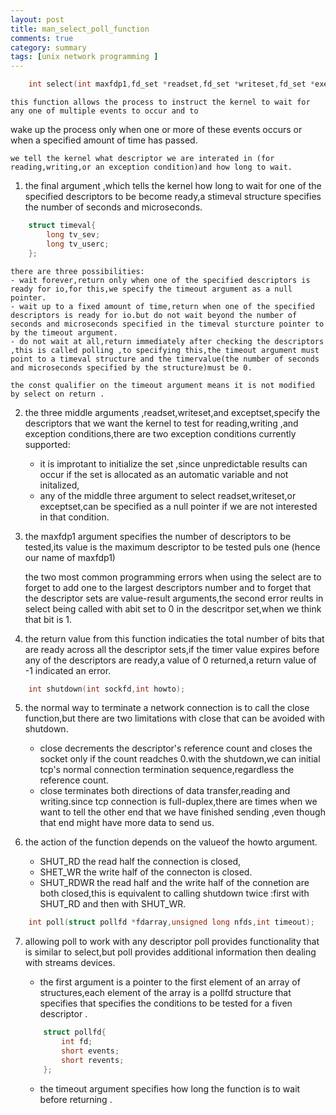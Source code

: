 ```yaml
---
layout: post
title: man_select_poll_function 
comments: true
category: summary
tags: [unix network programming ]
---
```


```c++
    int select(int maxfdp1,fd_set *readset,fd_set *writeset,fd_set *execptset,const struct timeval *timeout);
```

    this function allows the process to instruct the kernel to wait for any one of multiple events to occur and to 
wake up the process only when one or more of these events occurs or when a specified amount of time has passed.

    we tell the kernel what descriptor we are interated in (for reading,writing,or an exception condition)and how long to wait.

1. the final argument ,which tells the kernel how long to wait for one of the specified descriptors to be become ready,a stimeval 
structure specifies the number of seconds and microseconds.
```c++
    struct timeval{
        long tv_sev;
        long tv_userc;
    };
```
    there are three possibilities:
    - wait forever,return only when one of the specified descriptors is ready for io,for this,we specify the timeout argument as a null pointer.
    - wait up to a fixed amount of time,return when one of the specified descriptors is ready for io.but do not wait beyond the number of seconds and microseconds specified in the timeval sturcture pointer to by the timeout argument.
    - do not wait at all,return immediately after checking the descriptors ,this is called polling ,to specifying this,the timeout argument must point to a timeval structure and the timervalue(the number of seconds and microseconds specified by the structure)must be 0.

    the const qualifier on the timeout argument means it is not modified by select on return .

2. the three middle arguments ,readset,writeset,and exceptset,specify the descriptors that we want the kernel to test for reading,writing ,and exception conditions,there are two exception conditions currently supported:
    
    -  it is improtant to initialize the set ,since unpredictable results can occur if the set is allocated as an automatic variable and not initalized,
    - any of the middle three argument to select readset,writeset,or exceptset,can be specified as a null pointer if we are not interested in that condition.

3. the maxfdp1 argument specifies the number of descriptors to be tested,its value is the maximum descriptor to be tested puls one (hence our name of maxfdp1)

    the two most common programming errors when using the select are to forget to add one to the largest descriptors number and to forget that the 
descriptor sets are value-result arguments,the second error reults in select being called with abit set to 0 in the descritpor set,when we think that bit is 1.
4. the return value from this function indicaties the total number of bits that are ready across all the descriptor sets,if the timer value expires before any of the descriptors are ready,a value of 0 returned,a return value of -1 indicated an error.



```c++
    int shutdown(int sockfd,int howto);
```
5. the normal way to terminate a network connection is to call the close function,but there are two limitations with close that can be avoided with shutdown.
    - close decrements the descriptor's reference count and closes the socket only if the count readches 0.with the shutdown,we can initial tcp's normal 
    connection termination sequence,regardless the reference count.
    - close terminates both directions of data transfer,reading and writing.since tcp connection is full-duplex,there are times when we want to tell the other end that we have finished sending ,even though that end might have more data to send us.
    
6. the action of the function depends on the valueof the howto argument.
    - SHUT_RD the read half the connection is closed,
    - SHET_WR the write half of the connecton is closed.
    - SHUT_RDWR the read half and the write half of the connetion are both closed,this is equivalent to calling shutdown twice :first with SHUT_RD and then with SHUT_WR.


```C++
    int poll(struct pollfd *fdarray,unsigned long nfds,int timeout);
```
7. allowing poll to work with any descriptor poll provides functionality that is similar to select,but poll provides additional information then dealing with streams devices.

    - the first argument is a pointer to the first element of an array of structures,each element of the array is a pollfd structure that specifies that specifies the conditions 
    to be tested for a fiven descriptor .
    ```c++
        struct pollfd{
            int fd;
            short events;
            short revents;
        };
    ```
    - the timeout argument specifies how long the function is to wait before returning .


